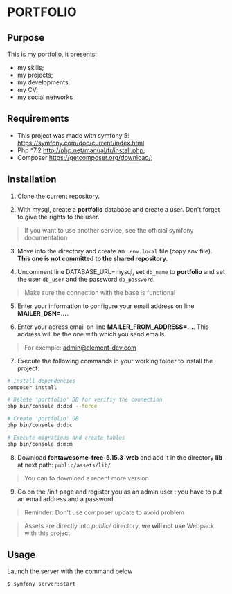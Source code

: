 # PORTFOLIO

## Purpose

This is my portfolio, it presents:

- my skills;
- my projects;
- my developments;
- my CV;
- my social networks


## Requirements

- This project was made with symfony 5: https://symfony.com/doc/current/index.html
- Php ^7.2 http://php.net/manual/fr/install.php;
- Composer https://getcomposer.org/download/;


## Installation

1. Clone the current repository.

2. With mysql, create a **portfolio** database and create a user. Don't forget to give the rights to the user.
> If you want to use another service, see the official symfony documentation

3. Move into the directory and create an `.env.local` file (copy env file). **This one is not committed to the shared repository.**

4. Uncomment line DATABASE_URL=mysql, set `db_name` to **portfolio** and set the user `db_user` and the password `db_password`.
> Make sure the connection with the base is functional

5. Enter your information to configure your email address on line **MAILER_DSN=...**.

6. Enter your adress email on line **MAILER_FROM_ADDRESS=...**. This address will be the one with which you send emails.
> For exemple: admin@clement-dev.com

7. Execute the following commands in your working folder to install the project:

```bash
# Install dependencies
composer install

# Delete 'portfolio' DB for verifiy the connection
php bin/console d:d:d --force

# Create 'portfolio' DB
php bin/console d:d:c

# Execute migrations and create tables
php bin/console d:m:m
```

8. Download **fontawesome-free-5.15.3-web** and add it in the directory **lib** at next path: `public/assets/lib/`
> You can to download a recent more version

9. Go on the /init page and register you as an admin user : you have to put an email address and a password

> Reminder: Don't use composer update to avoid problem

> Assets are directly into _public/_ directory, **we will not use** Webpack with this project


## Usage

Launch the server with the command below

```bash
$ symfony server:start
```
